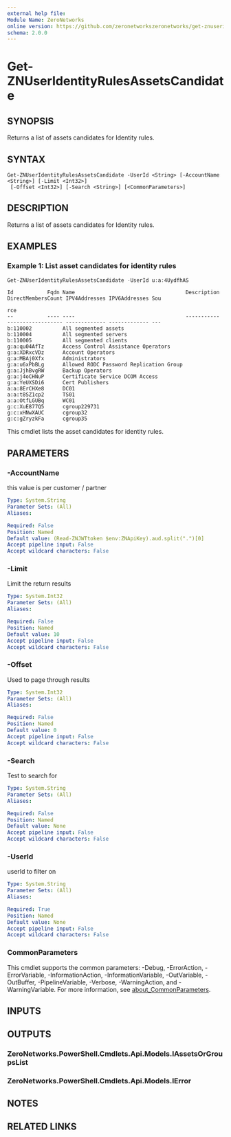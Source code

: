 ```yaml
---
external help file:
Module Name: ZeroNetworks
online version: https://github.com/zeronetworkszeronetworks/get-znuseridentityrulesassetscandidate
schema: 2.0.0
---
```


# Get-ZNUserIdentityRulesAssetsCandidate

## SYNOPSIS
Returns a list of assets candidates for Identity rules.

## SYNTAX

```
Get-ZNUserIdentityRulesAssetsCandidate -UserId <String> [-AccountName <String>] [-Limit <Int32>]
 [-Offset <Int32>] [-Search <String>] [<CommonParameters>]
```

## DESCRIPTION
Returns a list of assets candidates for Identity rules.

## EXAMPLES

### Example 1: List asset candidates for identity rules
```powershell
Get-ZNUserIdentityRulesAssetsCandidate -UserId u:a:4UydfhAS
```

```output
Id           Fqdn Name                                    Description DirectMembersCount IPV4Addresses IPV6Addresses Sou
                                                                                                                     rce
--           ---- ----                                    ----------- ------------------ ------------- ------------- ---
b:110002          All segmented assets                                                                                  
b:110004          All segmented servers                                                                                 
b:110005          All segmented clients                                                                                 
g:a:qu04AfTz      Access Control Assistance Operators                                                                   
g:a:XDRxcVDz      Account Operators                                                                                     
g:a:MBAj0Xfx      Administrators                                                                                        
g:a:u6xPbBLg      Allowed RODC Password Replication Group                                                               
g:a:JjhBvgRW      Backup Operators                                                                                      
g:a:j4oCHNuP      Certificate Service DCOM Access                                                                       
g:a:YeUXSDi6      Cert Publishers                                                                                       
a:a:8ErCHXe8      DC01                                                                                                  
a:a:t8SZ1cp2      TS01                                                                                                  
a:a:OtfLGUBq      WC01                                                                                                  
g:c:XuE877Q5      cgroup229731                                                                                          
g:c:xHNwXAUC      cgroup32                                                                                              
g:c:gZryzkFa      cgroup35
```

This cmdlet lists the asset candidates for identity rules.

## PARAMETERS

### -AccountName
this value is per customer / partner

```yaml
Type: System.String
Parameter Sets: (All)
Aliases:

Required: False
Position: Named
Default value: (Read-ZNJWTtoken $env:ZNApiKey).aud.split(".")[0]
Accept pipeline input: False
Accept wildcard characters: False
```

### -Limit
Limit the return results

```yaml
Type: System.Int32
Parameter Sets: (All)
Aliases:

Required: False
Position: Named
Default value: 10
Accept pipeline input: False
Accept wildcard characters: False
```

### -Offset
Used to page through results

```yaml
Type: System.Int32
Parameter Sets: (All)
Aliases:

Required: False
Position: Named
Default value: 0
Accept pipeline input: False
Accept wildcard characters: False
```

### -Search
Test to search for

```yaml
Type: System.String
Parameter Sets: (All)
Aliases:

Required: False
Position: Named
Default value: None
Accept pipeline input: False
Accept wildcard characters: False
```

### -UserId
userId to filter on

```yaml
Type: System.String
Parameter Sets: (All)
Aliases:

Required: True
Position: Named
Default value: None
Accept pipeline input: False
Accept wildcard characters: False
```

### CommonParameters
This cmdlet supports the common parameters: -Debug, -ErrorAction, -ErrorVariable, -InformationAction, -InformationVariable, -OutVariable, -OutBuffer, -PipelineVariable, -Verbose, -WarningAction, and -WarningVariable. For more information, see [about_CommonParameters](http://go.microsoft.com/fwlink/?LinkID=113216).

## INPUTS

## OUTPUTS

### ZeroNetworks.PowerShell.Cmdlets.Api.Models.IAssetsOrGroupsList

### ZeroNetworks.PowerShell.Cmdlets.Api.Models.IError

## NOTES

## RELATED LINKS


